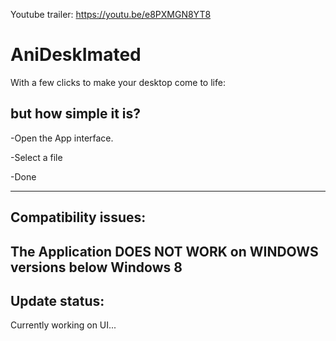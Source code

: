 
Youtube trailer: https://youtu.be/e8PXMGN8YT8

# AniDeskImated
With a few clicks to make your desktop come to life:

but how simple it is?
----------------------------------------------------------------------------------------

-Open the App interface.

-Select a file

-Done

_____________________
Compatibility issues:
------------------------------------------------------------------    
The Application DOES NOT WORK on WINDOWS versions below Windows 8
------------------------------------------------------------------

Update status:
----------------------------------------------------------------------------------------
Currently working on UI...
